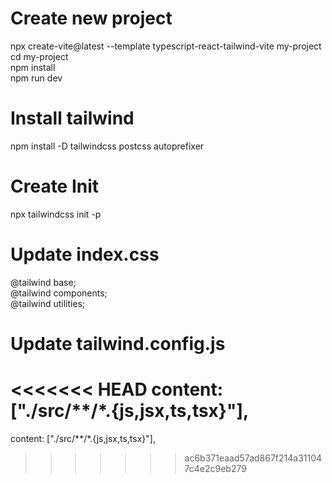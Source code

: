 # Create new project 
npx create-vite@latest --template typescript-react-tailwind-vite my-project \
cd my-project \
npm install \
npm run dev

# Install tailwind
npm install -D tailwindcss postcss autoprefixer

# Create Init
npx tailwindcss init -p

# Update index.css
@tailwind base;\
@tailwind components;\
@tailwind utilities;

# Update tailwind.config.js
<<<<<<< HEAD
content: ["./src/**/*.{js,jsx,ts,tsx}"],
=======
content: ["./src/**/*.{js,jsx,ts,tsx}"],
>>>>>>> ac6b371eaad57ad867f214a311047c4e2c9eb279
